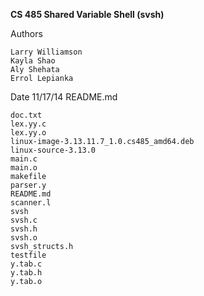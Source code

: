 **CS 485 Shared Variable Shell (svsh)**

Authors
```
Larry Williamson
Kayla Shao
Aly Shehata
Errol Lepianka
```
Date 11/17/14
README.md
```
doc.txt
lex.yy.c
lex.yy.o
linux-image-3.13.11.7_1.0.cs485_amd64.deb
linux-source-3.13.0
main.c
main.o
makefile
parser.y
README.md
scanner.l
svsh
svsh.c
svsh.h
svsh.o
svsh_structs.h
testfile
y.tab.c
y.tab.h
y.tab.o
```
